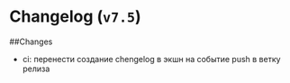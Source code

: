# Changelog (`v7.5`)

##Changes
- ci: перенести создание chengelog в экшн на событие push в ветку релиза